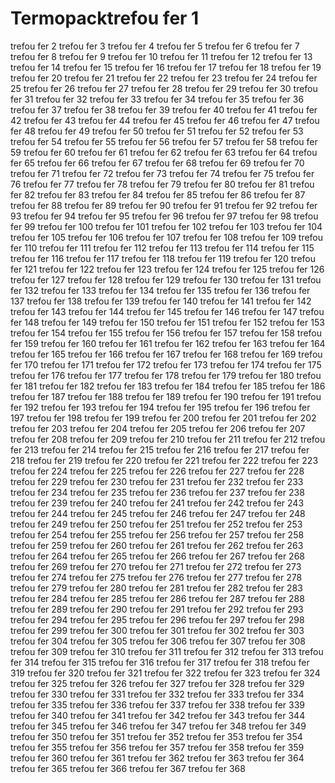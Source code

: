 # Termopacktrefou fer 1
trefou fer 2
trefou fer 3
trefou fer 4
trefou fer 5
trefou fer 6
trefou fer 7
trefou fer 8
trefou fer 9
trefou fer 10
trefou fer 11
trefou fer 12
trefou fer 13
trefou fer 14
trefou fer 15
trefou fer 16
trefou fer 17
trefou fer 18
trefou fer 19
trefou fer 20
trefou fer 21
trefou fer 22
trefou fer 23
trefou fer 24
trefou fer 25
trefou fer 26
trefou fer 27
trefou fer 28
trefou fer 29
trefou fer 30
trefou fer 31
trefou fer 32
trefou fer 33
trefou fer 34
trefou fer 35
trefou fer 36
trefou fer 37
trefou fer 38
trefou fer 39
trefou fer 40
trefou fer 41
trefou fer 42
trefou fer 43
trefou fer 44
trefou fer 45
trefou fer 46
trefou fer 47
trefou fer 48
trefou fer 49
trefou fer 50
trefou fer 51
trefou fer 52
trefou fer 53
trefou fer 54
trefou fer 55
trefou fer 56
trefou fer 57
trefou fer 58
trefou fer 59
trefou fer 60
trefou fer 61
trefou fer 62
trefou fer 63
trefou fer 64
trefou fer 65
trefou fer 66
trefou fer 67
trefou fer 68
trefou fer 69
trefou fer 70
trefou fer 71
trefou fer 72
trefou fer 73
trefou fer 74
trefou fer 75
trefou fer 76
trefou fer 77
trefou fer 78
trefou fer 79
trefou fer 80
trefou fer 81
trefou fer 82
trefou fer 83
trefou fer 84
trefou fer 85
trefou fer 86
trefou fer 87
trefou fer 88
trefou fer 89
trefou fer 90
trefou fer 91
trefou fer 92
trefou fer 93
trefou fer 94
trefou fer 95
trefou fer 96
trefou fer 97
trefou fer 98
trefou fer 99
trefou fer 100
trefou fer 101
trefou fer 102
trefou fer 103
trefou fer 104
trefou fer 105
trefou fer 106
trefou fer 107
trefou fer 108
trefou fer 109
trefou fer 110
trefou fer 111
trefou fer 112
trefou fer 113
trefou fer 114
trefou fer 115
trefou fer 116
trefou fer 117
trefou fer 118
trefou fer 119
trefou fer 120
trefou fer 121
trefou fer 122
trefou fer 123
trefou fer 124
trefou fer 125
trefou fer 126
trefou fer 127
trefou fer 128
trefou fer 129
trefou fer 130
trefou fer 131
trefou fer 132
trefou fer 133
trefou fer 134
trefou fer 135
trefou fer 136
trefou fer 137
trefou fer 138
trefou fer 139
trefou fer 140
trefou fer 141
trefou fer 142
trefou fer 143
trefou fer 144
trefou fer 145
trefou fer 146
trefou fer 147
trefou fer 148
trefou fer 149
trefou fer 150
trefou fer 151
trefou fer 152
trefou fer 153
trefou fer 154
trefou fer 155
trefou fer 156
trefou fer 157
trefou fer 158
trefou fer 159
trefou fer 160
trefou fer 161
trefou fer 162
trefou fer 163
trefou fer 164
trefou fer 165
trefou fer 166
trefou fer 167
trefou fer 168
trefou fer 169
trefou fer 170
trefou fer 171
trefou fer 172
trefou fer 173
trefou fer 174
trefou fer 175
trefou fer 176
trefou fer 177
trefou fer 178
trefou fer 179
trefou fer 180
trefou fer 181
trefou fer 182
trefou fer 183
trefou fer 184
trefou fer 185
trefou fer 186
trefou fer 187
trefou fer 188
trefou fer 189
trefou fer 190
trefou fer 191
trefou fer 192
trefou fer 193
trefou fer 194
trefou fer 195
trefou fer 196
trefou fer 197
trefou fer 198
trefou fer 199
trefou fer 200
trefou fer 201
trefou fer 202
trefou fer 203
trefou fer 204
trefou fer 205
trefou fer 206
trefou fer 207
trefou fer 208
trefou fer 209
trefou fer 210
trefou fer 211
trefou fer 212
trefou fer 213
trefou fer 214
trefou fer 215
trefou fer 216
trefou fer 217
trefou fer 218
trefou fer 219
trefou fer 220
trefou fer 221
trefou fer 222
trefou fer 223
trefou fer 224
trefou fer 225
trefou fer 226
trefou fer 227
trefou fer 228
trefou fer 229
trefou fer 230
trefou fer 231
trefou fer 232
trefou fer 233
trefou fer 234
trefou fer 235
trefou fer 236
trefou fer 237
trefou fer 238
trefou fer 239
trefou fer 240
trefou fer 241
trefou fer 242
trefou fer 243
trefou fer 244
trefou fer 245
trefou fer 246
trefou fer 247
trefou fer 248
trefou fer 249
trefou fer 250
trefou fer 251
trefou fer 252
trefou fer 253
trefou fer 254
trefou fer 255
trefou fer 256
trefou fer 257
trefou fer 258
trefou fer 259
trefou fer 260
trefou fer 261
trefou fer 262
trefou fer 263
trefou fer 264
trefou fer 265
trefou fer 266
trefou fer 267
trefou fer 268
trefou fer 269
trefou fer 270
trefou fer 271
trefou fer 272
trefou fer 273
trefou fer 274
trefou fer 275
trefou fer 276
trefou fer 277
trefou fer 278
trefou fer 279
trefou fer 280
trefou fer 281
trefou fer 282
trefou fer 283
trefou fer 284
trefou fer 285
trefou fer 286
trefou fer 287
trefou fer 288
trefou fer 289
trefou fer 290
trefou fer 291
trefou fer 292
trefou fer 293
trefou fer 294
trefou fer 295
trefou fer 296
trefou fer 297
trefou fer 298
trefou fer 299
trefou fer 300
trefou fer 301
trefou fer 302
trefou fer 303
trefou fer 304
trefou fer 305
trefou fer 306
trefou fer 307
trefou fer 308
trefou fer 309
trefou fer 310
trefou fer 311
trefou fer 312
trefou fer 313
trefou fer 314
trefou fer 315
trefou fer 316
trefou fer 317
trefou fer 318
trefou fer 319
trefou fer 320
trefou fer 321
trefou fer 322
trefou fer 323
trefou fer 324
trefou fer 325
trefou fer 326
trefou fer 327
trefou fer 328
trefou fer 329
trefou fer 330
trefou fer 331
trefou fer 332
trefou fer 333
trefou fer 334
trefou fer 335
trefou fer 336
trefou fer 337
trefou fer 338
trefou fer 339
trefou fer 340
trefou fer 341
trefou fer 342
trefou fer 343
trefou fer 344
trefou fer 345
trefou fer 346
trefou fer 347
trefou fer 348
trefou fer 349
trefou fer 350
trefou fer 351
trefou fer 352
trefou fer 353
trefou fer 354
trefou fer 355
trefou fer 356
trefou fer 357
trefou fer 358
trefou fer 359
trefou fer 360
trefou fer 361
trefou fer 362
trefou fer 363
trefou fer 364
trefou fer 365
trefou fer 366
trefou fer 367
trefou fer 368
